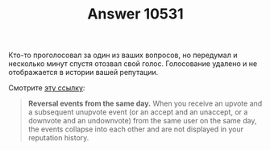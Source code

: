 ﻿---
title: "Answer 10531"
se.owner.user_id: 223536
se.owner.display_name: "Glorfindel"
se.owner.link: "https://ru.meta.stackoverflow.com/users/223536/glorfindel"
se.answer_id: 10531
se.question_id: 10530
se.post_type: answer
se.is_accepted: True
---
<p>Кто-то проголосовал за один из ваших вопросов, но передумал и несколько минут спустя отозвал свой голос. Голосование удалено и не отображается в истории вашей репутации.</p>
<p>Смотрите <a href="https://meta.stackexchange.com/a/139615/295232">эту ссылку</a>:</p>
<blockquote>
<p><strong>Reversal events from the same day.</strong> When you receive an upvote and a subsequent unupvote event (or an accept and an unaccept, or a downvote and an undownvote) from the same user on the same day, the events collapse into each other and are not displayed in your reputation history.</p>
</blockquote>
